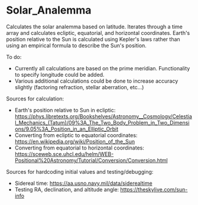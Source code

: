 # Solar_Analemma
Calculates the solar analemma based on latitude.
Iterates through a time array and calculates ecliptic, equatorial, and horizontal coordinates.
Earth's position relative to the Sun is calculated using Kepler's laws rather than using an empirical formula to describe the Sun's position.

To do:
- Currently all calculations are based on the prime meridian. Functionality to specify longitude could be added.
- Various additional calculations could be done to increase accuracy slightly (factoring refraction, stellar aberration, etc...)

Sources for calculation:
- Earth's position relative to Sun in ecliptic: https://phys.libretexts.org/Bookshelves/Astronomy__Cosmology/Celestial_Mechanics_(Tatum)/09%3A_The_Two_Body_Problem_in_Two_Dimensions/9.05%3A_Position_in_an_Elliptic_Orbit
- Converting from ecliptic to equatorial coordinates: https://en.wikipedia.org/wiki/Position_of_the_Sun
- Converting from equatorial to horizontal coordinates: https://sceweb.sce.uhcl.edu/helm/WEB-Positional%20Astronomy/Tutorial/Conversion/Conversion.html

Sources for hardcoding initial values and testing/debugging:
- Sidereal time: https://aa.usno.navy.mil/data/siderealtime
- Testing RA, declination, and altitude angle: https://theskylive.com/sun-info